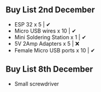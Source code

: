 ## Buy List 2nd December

* ESP 32 x 5 | ✔
* Micro USB wires x 10 | ✔
* Mini Soldering Station x 1 | ✔
* 5V 2Amp Adapters x 5 | ❌
* Female Micro USB ports x 10 | ✔



## Buy List 8th December

* Small screwdriver


